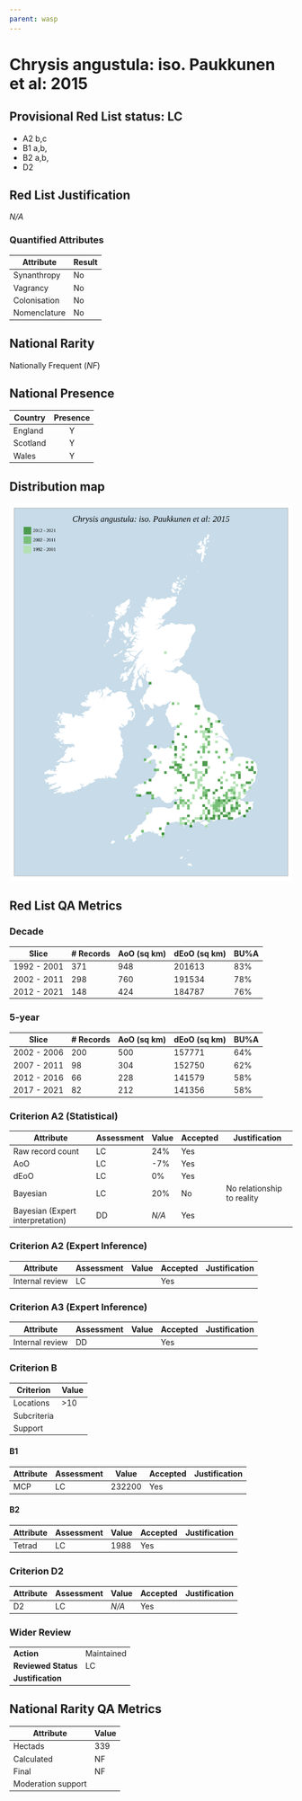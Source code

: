 ```yaml
---
parent: wasp
---
```

# Chrysis angustula: iso. Paukkunen et al: 2015

## Provisional Red List status: LC
- A2 b,c
- B1 a,b, 
- B2 a,b, 
- D2

## Red List Justification
*N/A*
### Quantified Attributes
|Attribute|Result|
|---|---|
|Synanthropy|No|
|Vagrancy|No|
|Colonisation|No|
|Nomenclature|No|


## National Rarity
Nationally Frequent (*NF*)

## National Presence
|Country|Presence
|---|:-:|
|England|Y|
|Scotland|Y|
|Wales|Y|


## Distribution map
![](../map/196.svg)

## Red List QA Metrics
### Decade
| Slice | # Records | AoO (sq km) | dEoO (sq km) |BU%A |
|---|---|---|---|---|
|1992 - 2001|371|948|201613|83%|
|2002 - 2011|298|760|191534|78%|
|2012 - 2021|148|424|184787|76%|
### 5-year
| Slice | # Records | AoO (sq km) | dEoO (sq km) |BU%A |
|---|---|---|---|---|
|2002 - 2006|200|500|157771|64%|
|2007 - 2011|98|304|152750|62%|
|2012 - 2016|66|228|141579|58%|
|2017 - 2021|82|212|141356|58%|
### Criterion A2 (Statistical)
|Attribute|Assessment|Value|Accepted|Justification
|---|---|---|---|---|
|Raw record count|LC|24%|Yes||
|AoO|LC|-7%|Yes||
|dEoO|LC|0%|Yes||
|Bayesian|LC|20%|No|No relationship to reality|
|Bayesian (Expert interpretation)|DD|*N/A*|Yes||
### Criterion A2 (Expert Inference)
|Attribute|Assessment|Value|Accepted|Justification
|---|---|---|---|---|
|Internal review|LC||Yes||
### Criterion A3 (Expert Inference)
|Attribute|Assessment|Value|Accepted|Justification
|---|---|---|---|---|
|Internal review|DD||Yes||
### Criterion B
|Criterion| Value|
|---|---|
|Locations|>10|
|Subcriteria||
|Support||
#### B1
|Attribute|Assessment|Value|Accepted|Justification
|---|---|---|---|---|
|MCP|LC|232200|Yes||
#### B2
|Attribute|Assessment|Value|Accepted|Justification
|---|---|---|---|---|
|Tetrad|LC|1988|Yes||
### Criterion D2
|Attribute|Assessment|Value|Accepted|Justification
|---|---|---|---|---|
|D2|LC|*N/A*|Yes||
### Wider Review
|  |  |
|---|---|
|**Action**|Maintained|
|**Reviewed Status**|LC|
|**Justification**||


## National Rarity QA Metrics
|Attribute|Value|
|---|---|
|Hectads|339|
|Calculated|NF|
|Final|NF|
|Moderation support||



